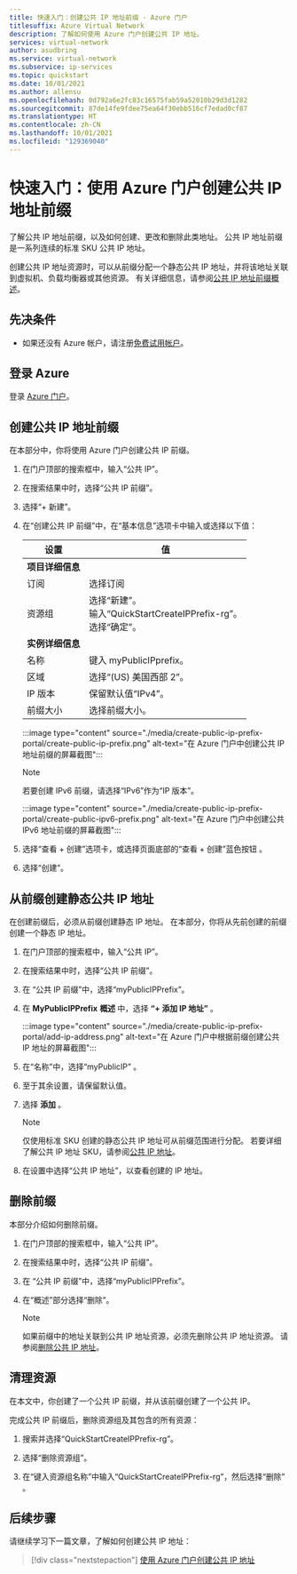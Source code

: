 ```yaml
---
title: 快速入门：创建公共 IP 地址前缀 - Azure 门户
titlesuffix: Azure Virtual Network
description: 了解如何使用 Azure 门户创建公共 IP 地址。
services: virtual-network
author: asudbring
ms.service: virtual-network
ms.subservice: ip-services
ms.topic: quickstart
ms.date: 10/01/2021
ms.author: allensu
ms.openlocfilehash: 0d792a6e2fc83c16575fab59a52010b29d3d1282
ms.sourcegitcommit: 87de14fe9fdee75ea64f30ebb516cf7edad0cf87
ms.translationtype: HT
ms.contentlocale: zh-CN
ms.lasthandoff: 10/01/2021
ms.locfileid: "129369040"
---
```

# <a name="quickstart-create-a-public-ip-address-prefix-using-the-azure-portal"></a>快速入门：使用 Azure 门户创建公共 IP 地址前缀

了解公共 IP 地址前缀，以及如何创建、更改和删除此类地址。 公共 IP 地址前缀是一系列连续的标准 SKU 公共 IP 地址。 

创建公共 IP 地址资源时，可以从前缀分配一个静态公共 IP 地址，并将该地址关联到虚拟机、负载均衡器或其他资源。 有关详细信息，请参阅[公共 IP 地址前缀概述](public-ip-address-prefix.md)。

## <a name="prerequisites"></a>先决条件

- 如果还没有 Azure 帐户，请注册[免费试用帐户](https://azure.microsoft.com/free)。

## <a name="sign-in-to-azure"></a>登录 Azure

登录 [Azure 门户](https://portal.azure.com)。

## <a name="create-a-public-ip-address-prefix"></a>创建公共 IP 地址前缀

在本部分中，你将使用 Azure 门户创建公共 IP 前缀。

1. 在门户顶部的搜索框中，输入“公共 IP”。

2. 在搜索结果中时，选择“公共 IP 前缀”。

3. 选择“+ 新建”。 

4. 在“创建公共 IP 前缀”中，在“基本信息”选项卡中输入或选择以下值： 

    | 设置 | 值 |
    | ------- | ----- |
    | **项目详细信息** |   |
    | 订阅 | 选择订阅 |
    | 资源组 | 选择“新建”。 </br> 输入“QuickStartCreateIPPrefix-rg”。 </br> 选择“确定”。 |
    | **实例详细信息** |   |
    | 名称 | 键入 myPublicIPprefix。 |
    | 区域 | 选择“(US) 美国西部 2”。 |
    | IP 版本 | 保留默认值“IPv4”。 |
    | 前缀大小 | 选择前缀大小。 |

    :::image type="content" source="./media/create-public-ip-prefix-portal/create-public-ip-prefix.png" alt-text="在 Azure 门户中创建公共 IP 地址前缀的屏幕截图":::
    
    > [!NOTE]
    >若要创建 IPv6 前缀，请选择“IPv6”作为“IP 版本”。 

     :::image type="content" source="./media/create-public-ip-prefix-portal/create-public-ipv6-prefix.png" alt-text="在 Azure 门户中创建公共 IPv6 地址前缀的屏幕截图":::

5. 选择“查看 + 创建”选项卡，或选择页面底部的“查看 + 创建”蓝色按钮 。

6. 选择“创建”。

## <a name="create-a-static-public-ip-address-from-a-prefix"></a>从前缀创建静态公共 IP 地址

在创建前缀后，必须从前缀创建静态 IP 地址。 在本部分，你将从先前创建的前缀创建一个静态 IP 地址。

1. 在门户顶部的搜索框中，输入“公共 IP”。

2. 在搜索结果中时，选择“公共 IP 前缀”。

3. 在 “公共 IP 前缀”中，选择“myPublicIPPrefix”。 

4. 在 **MyPublicIPPrefix** **概述** 中，选择 **“+ 添加 IP 地址”** 。

    :::image type="content" source="./media/create-public-ip-prefix-portal/add-ip-address.png" alt-text="在 Azure 门户中根据前缀创建公共 IP 地址的屏幕截图":::

5. 在“名称”中，选择“myPublicIP” 。 

6. 至于其余设置，请保留默认值。

7. 选择 **添加** 。

    >[!NOTE]
    >仅使用标准 SKU 创建的静态公共 IP 地址可从前缀范围进行分配。 若要详细了解公共 IP 地址 SKU，请参阅[公共 IP 地址](./public-ip-addresses.md#public-ip-addresses)。

8. 在设置中选择“公共 IP 地址”，以查看创建的 IP 地址。 

## <a name="delete-a-prefix"></a>删除前缀

本部分介绍如何删除前缀。

1. 在门户顶部的搜索框中，输入“公共 IP”。

2. 在搜索结果中时，选择“公共 IP 前缀”。

3. 在 “公共 IP 前缀”中，选择“myPublicIPPrefix”。 

4. 在“概述”部分选择“删除”。 

    >[!NOTE]
    >如果前缀中的地址关联到公共 IP 地址资源，必须先删除公共 IP 地址资源。 请参阅[删除公共 IP 地址](virtual-network-public-ip-address.md#view-modify-settings-for-or-delete-a-public-ip-address)。

## <a name="clean-up-resources"></a>清理资源

在本文中，你创建了一个公共 IP 前缀，并从该前缀创建了一个公共 IP。 

完成公共 IP 前缀后，删除资源组及其包含的所有资源：

1. 搜索并选择“QuickStartCreateIPPrefix-rg”。

2. 选择“删除资源组”。

3. 在“键入资源组名称”中输入“QuickStartCreateIPPrefix-rg”，然后选择“删除”  。
## <a name="next-steps"></a>后续步骤

请继续学习下一篇文章，了解如何创建公共 IP 地址：
> [!div class="nextstepaction"]
> [使用 Azure 门户创建公共 IP 地址](create-public-ip-portal.md)
